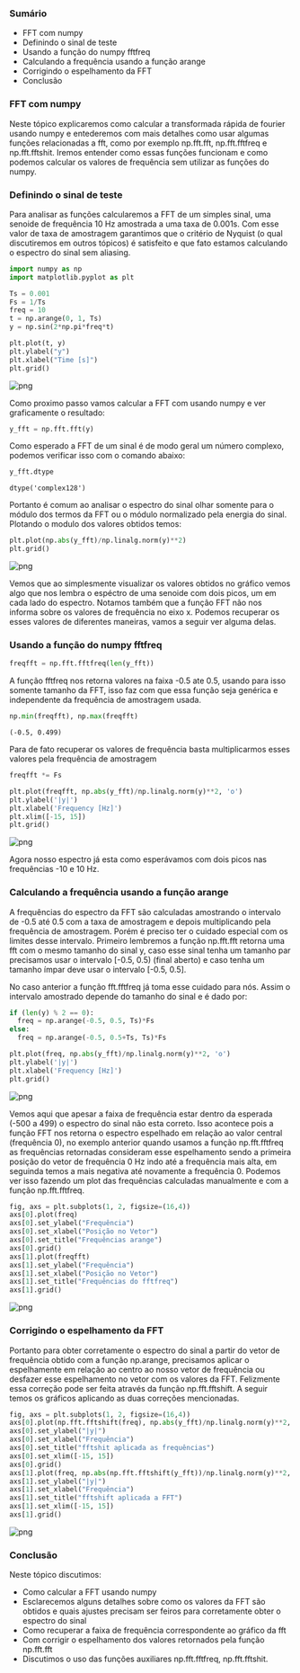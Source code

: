 ### Sumário

- FFT com numpy
- Definindo o sinal de teste
- Usando a função do numpy fftfreq
- Calculando a frequência usando a função arange
- Corrigindo o espelhamento da FFT
- Conclusão

### FFT com numpy

Neste tópico explicaremos como calcular a transformada rápida de fourier usando numpy e entederemos com mais detalhes como usar algumas funções relacionadas a fft, como por exemplo np.fft.fft, np.fft.fftfreq e np.fft.fftshit. Iremos entender como essas funções funcionam e como podemos calcular os valores de frequência sem utilizar as funções do numpy.

### Definindo o sinal de teste

Para analisar as funções calcularemos a FFT de um simples sinal, uma senoide de frequência 10 Hz amostrada a uma taxa de 0.001s. Com esse valor de taxa de amostragem garantimos que o critério de Nyquist (o qual discutiremos em outros tópicos) é satisfeito e que fato estamos calculando o espectro do sinal sem aliasing.


```python
import numpy as np
import matplotlib.pyplot as plt
```


```python
Ts = 0.001
Fs = 1/Ts
freq = 10
t = np.arange(0, 1, Ts)
y = np.sin(2*np.pi*freq*t)
```


```python
plt.plot(t, y)
plt.ylabel("y")
plt.xlabel("Time [s]")
plt.grid()
```


![png](Transformada_Fourier_Numpy_files/Transformada_Fourier_Numpy_6_0.png)


Como proximo passo vamos calcular a FFT com usando numpy e ver graficamente o resultado:


```python
y_fft = np.fft.fft(y)
```

Como esperado a FFT de um sinal é de modo geral um número complexo, podemos verificar isso com o comando abaixo:


```python
y_fft.dtype
```




    dtype('complex128')



Portanto é comum ao analisar o espectro do sinal olhar somente para o módulo dos termos da FFT ou o módulo normalizado pela energia do sinal. Plotando o modulo dos valores obtidos temos:


```python
plt.plot(np.abs(y_fft)/np.linalg.norm(y)**2)
plt.grid()
```


![png](Transformada_Fourier_Numpy_files/Transformada_Fourier_Numpy_12_0.png)


Vemos que ao simplesmente visualizar os valores obtidos no gráfico vemos algo que nos lembra o espéctro de uma senoide com dois picos, um em cada lado do espectro. Notamos também que a função FFT não nos informa sobre os valores de frequência no eixo x. Podemos recuperar os esses valores de diferentes maneiras, vamos a seguir ver alguma delas.

### Usando a função do numpy fftfreq


```python
freqfft = np.fft.fftfreq(len(y_fft))
```

A função fftfreq nos retorna valores na faixa -0.5 ate 0.5, usando para isso somente tamanho da FFT, isso faz com que essa função seja genérica e independente da frequência de amostragem usada.


```python
np.min(freqfft), np.max(freqfft)
```




    (-0.5, 0.499)



Para de fato recuperar os valores de frequência basta multiplicarmos esses valores pela frequência de amostragem


```python
freqfft *= Fs
```


```python
plt.plot(freqfft, np.abs(y_fft)/np.linalg.norm(y)**2, 'o')
plt.ylabel('|y|')
plt.xlabel('Frequency [Hz]')
plt.xlim([-15, 15])
plt.grid()
```


![png](Transformada_Fourier_Numpy_files/Transformada_Fourier_Numpy_20_0.png)


Agora nosso espectro já esta como esperávamos com dois picos nas frequências -10 e 10 Hz.

### Calculando a frequência usando a função arange

A frequências do espectro da FFT são calculadas amostrando o intervalo de -0.5 até 0.5 com a taxa de amostragem e depois multiplicando pela frequência de amostragem. Porém é preciso ter o cuidado especial com os limites desse intervalo. Primeiro lembremos a função np.fft.fft retorna uma fft com o mesmo tamanho do sinal y, caso esse sinal tenha um tamanho par precisamos usar o intervalo [-0.5, 0.5) (final aberto) e caso tenha um tamanho ímpar deve usar o intervalo [-0.5, 0.5]. 

No caso anterior a função fft.fftfreq já toma esse cuidado para nós. Assim o intervalo amostrado depende do tamanho do sinal e é dado por:


```python
if (len(y) % 2 == 0):
  freq = np.arange(-0.5, 0.5, Ts)*Fs
else:
  freq = np.arange(-0.5, 0.5+Ts, Ts)*Fs
```


```python
plt.plot(freq, np.abs(y_fft)/np.linalg.norm(y)**2, 'o')
plt.ylabel('|y|')
plt.xlabel('Frequency [Hz]')
plt.grid()
```


![png](Transformada_Fourier_Numpy_files/Transformada_Fourier_Numpy_25_0.png)


Vemos aqui que apesar a faixa de frequência estar dentro da esperada (-500 a 499) o espectro do sinal não esta correto. Isso acontece pois a função FFT nos retorna o espectro espelhado em relação ao valor central (frequência 0), no exemplo anterior quando usamos a função np.fft.fftfreq as frequências retornadas consideram esse espelhamento sendo a primeira posição do vetor de frequência 0 Hz indo até a frequência mais alta, em seguinda temos a mais negativa até novamente a frequência 0. Podemos ver isso fazendo um plot das frequências calculadas manualmente e com a função np.fft.fftfreq.


```python
fig, axs = plt.subplots(1, 2, figsize=(16,4))
axs[0].plot(freq)
axs[0].set_ylabel("Frequência")
axs[0].set_xlabel("Posição no Vetor")
axs[0].set_title("Frequências arange")
axs[0].grid()
axs[1].plot(freqfft)
axs[1].set_ylabel("Frequência")
axs[1].set_xlabel("Posição no Vetor")
axs[1].set_title("Frequências do fftfreq")
axs[1].grid()
```


![png](Transformada_Fourier_Numpy_files/Transformada_Fourier_Numpy_27_0.png)


### Corrigindo o espelhamento da FFT

Portanto para obter corretamente o espectro do sinal a partir do vetor de frequência obtido com a função np.arange, precisamos aplicar o espelhamente em relação ao centro ao nosso vetor de frequência ou desfazer esse espelhamento no vetor com os valores da FFT. Felizmente essa correção pode ser feita através da função np.fft.fftshift. A seguir temos os gráficos aplicando as duas correções mencionadas.


```python
fig, axs = plt.subplots(1, 2, figsize=(16,4))
axs[0].plot(np.fft.fftshift(freq), np.abs(y_fft)/np.linalg.norm(y)**2, 'o')
axs[0].set_ylabel("|y|")
axs[0].set_xlabel("Frequência")
axs[0].set_title("fftshit aplicada as frequências")
axs[0].set_xlim([-15, 15])
axs[0].grid()
axs[1].plot(freq, np.abs(np.fft.fftshift(y_fft))/np.linalg.norm(y)**2, 'o')
axs[1].set_ylabel("|y|")
axs[1].set_xlabel("Frequência")
axs[1].set_title("fftshift aplicada a FFT")
axs[1].set_xlim([-15, 15])
axs[1].grid()
```


![png](Transformada_Fourier_Numpy_files/Transformada_Fourier_Numpy_30_0.png)


### Conclusão

Neste tópico discutimos:
- Como calcular a FFT usando numpy 
- Esclarecemos alguns detalhes sobre como os valores da FFT são obtidos e quais ajustes precisam ser feiros para corretamente obter o espectro do sinal
- Como recuperar a faixa de frequência correspondente ao gráfico da fft
- Com corrigir o espelhamento dos valores retornados pela função np.fft.fft
- Discutimos o uso das funções auxiliares np.fft.fftfreq, np.fft.fftshit.
